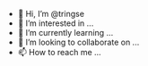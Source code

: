 - 👋 Hi, I’m @tringse
- 👀 I’m interested in ...
- 🌱 I’m currently learning ...
- 💞️ I’m looking to collaborate on ...
- 📫 How to reach me ...

<!---
tringse/tringse is a ✨ special ✨ repository because its `README.md` (this file) appears on your GitHub profile.
You can click the Preview link to take a look at your changes.
--->
